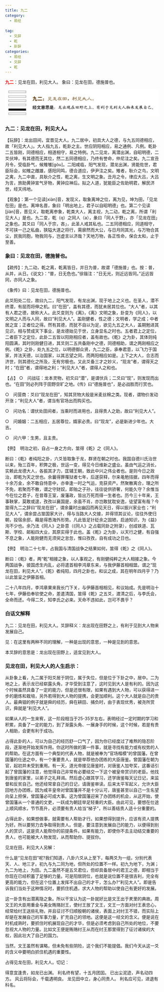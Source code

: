 ```yaml
---
title: 九二
category:
  - 易经

tag:
  - 爻辞
  - 乾
  - 卦辞
categories:
  - 易经
  - 爻辞
  - 乾
---
```

<b style="color:red">九二</b>：见龙在田，利见大人。
象曰：见龙在田，德施普也。

<!--more-->
![-w556](/images/15850430700428.jpg)


### 九二：见龙在田，利见大人。

【玩辞】：龙出田间，宜晋见大人。九二居中，初具大人之德，与九五同德相应，故「利见大人」。大人指九五，乾卦之主。世应阴阳相应，易之通例、凡例。乾卦二五皆刚，同德相应，相道相守，易之特例。九二见龙，离潜出渊，自昭明德，二爻伏坤，有其德而无其位，然二五同德相应，乃终有誉命，仲尼注之矣。九二宣丑月令，受临卦气，候雉雊[gòu]。二阳咸临，阳气发现，潜龙出渊，贤能佐世，君臣际会，如雉之雌雄，感阳同鸣，德合道应，伊尹注之矣。雉者，耿介之鸟，文明之禽，九二中直，具耿介之性，乾之离，生文明之象。丑月之令，律应大吕，大吕为言，旅助黄钟宣气牙物，黄钟应神后。拟之人道，犹能臣之佐助明君，解民济世，经天纬地。

【观象】：第一个见读[xiàn]音，发现义，取象离坤之位，离为见，坤为田，「见龙在田」是也。离坤名晋，象曰「明出地上，君子以自昭明德」也。第二个见读[jiàn]音，晋见义，取乾离参象，乾类大人，离主视，九二动，乾之离，所谓「利见大人」是也。九二变，乾（q）之同人（a），彖曰「同人于野」，亦「见龙在田」之象也。其爻曰「同人于宗，吝」，此圣人戒其私也。二五同德相应，同道相守，不可挟一己之私曲，狭隘大道之将行，需廓然而大公，与日月同其光，与万物合其尘，民我同胞，物我同与，岂虚言以济哉？天地万物，各正性命，保合太和，止于至善。

### 象曰：见龙在田，德施普也。

【疏传】：九二动，乾之离，乾离皆日，并日为普，故谓「德施普」也。按：普，从并，从日。《说文》：“普，日无色也。”徐锴注：“日无光，则近远皆同。”近远皆同，亦同人之象。

《象传》曰：见龙在田，德施普也。

此爻阳处二位，故曰九二，阳气发现，有龙出渊，现于地上之义也。在圣人，潜不终潜，有屈而将伸之机。曰“在田”，盖有其德，而犹未居其位也。“大人”者，以其有人君之德，故称大人。此爻变则为《离》，《离》文明之象，卦变为《同人》，以文明之人而与人同，故曰“利见大人”。盖刚健者，性之德；文明者，学之成；中者居之宜；正者位之得。然有其德，而犹不自以为足，欲见九五之大人，盖期勉进其见识，相与赞成天下事业，是龙德始见于世，立身显名之时也。五者君上之定位，二者臣下之定位，此卦二五皆以阳刚相应者，盖有故也。《乾》之为卦，其体则纯阳圆满，其时则刚健日进，其爻则二五共备刚中之德，同德相助，谓之两刚相应之例。《乾》之卦，处九五之位，以明德御众贤，九二之臣，承奉君意，以飞力于国家，并法天德，以治国家，以其志望之同，而两阳相应如是。上下之大人，合志而济世，则其德化之所及，无有穷极也。又此爻备三才之妙义，“现龙”者，谓得天之时；“在田”者，谓得地之利；“利见大人”者，谓得人之和也。

【占】
○　问战征：龙本灵物，初爻曰“潜”，是谓伏兵；二爻曰“现”，则发现而出也。“在田”则必列阵于田野空旷之地。《传》曰“德施普也”，是必战胜而行赏也。


○　问营商：爻曰“现龙在田”，知其货物大般是米麦丝棉之类。现者，谓物价发动开涨；“利见大人”者，谓当有官场出而购买也。

○　问功名：谓伏处田间者，当乘时而进用也，且得贵人之助，故曰“利见大人”。

○　问婚姻：二五相应，五居尊位，婿家必贵。曰“现龙”，必是新进少年也。大吉。

○　问六甲：生男，且主贵。

【例】　明治之初，自占一身之方向，筮得《乾》之《同人》。

断曰：《乾》者纯阳之卦，六爻皆取象于龙，群贤在朝之时也。我国自德川氏治世以来，殆三百年，积弊之极，世运一变，得见今日维新之盛业。虽由气运之消长，实赖此龙德大人，各振其才力，匡辅王朝，致此中兴之伟业者也。是则今日之政治，即乾为天之世也。余曩得罪罹狱者七年，后遂获释，尔来黾勉拮据，四年而得十余万金，余不敢自恃意中，亦幸逢一时之气运，克获资产。然聚散离合，理之所不免，若聚而不散，谓之守财奴，即贻之子孙，往往徒供骄奢，何能久守？余惟当今在位之君子，在昔尊王室，废藩政，皆出万死而得一生者也。历今三十年来，王事鞅掌，莫敢或遑，孜孜以襄国是，余虽不肖，亦岂敢犹耽安逸，徒望富有哉？今筮得九二之辞曰“现龙在田”，谓余曩时出幽囚而再见天日，得以振兴家业也；“利见大人”，谓余尝占筮国家大计，得与当路大人交接，并得领其议论，往往外使归朝，投宿余邸，藉是得悉海外形势。凡此皆足针砭余之固陋，启迪知识，为《益》洵不少也。余乃法《同人》之卦意（《同人》之占载同卦之附录），创成铁道、瓦斯、学校、邮船四大业，其原实得于此也。盖《乾》之为卦，以天行之健，有自强不息之象，人能刚健而无须臾之怠忽，惟曰孜孜，自有成功之日也。

【例】　明治二十七年，占我国与清国战争之结果如何，筮得《乾》之《同人》。

断曰：《乾》者，两“乾”相接之象，以人事观之，有刚健纯粹之大人相接之象。今两国战争，彼国虑生内乱，必将遣首相李鸿章东来，与我伊藤首相相盟。谓之“现龙在田，利见大人”。《乾》者纯阳，四月之卦也，和议之成，其在明年四月乎？乃以此筮呈之伊藤首相。

二十八年四月，李鸿章果来我长门下关，与伊藤首相相见，和议始成。先是明治十七年，伊藤伯奉钦使之命，差遣清国，筮得《乾》之五爻，渡清之后，与李氏会，全命而还。今得二爻，知李氏之必来。天命不违如此，岂可不畏乎？

### 白话文解释
九二：见龙在田，利见大人。爻辞释义：龙出现在田野之上，有利于见到大人物来发展自己。

见：在这里有两种不同的理解，一种是出现的意思，一种是见到的意思。

本爻辞的意思是：龙出现在田野上，适宜见到大人。

### 见龙在田，利见大人的人生启示：

从卦象上看，九二属于阳爻居于阴位，属于失位，但是位于下卦之中，居中。二为地之上，表示龙已经崭露头角，才华受到注意了，这时见到大人是有利的。因为这个时候虽然具备了一定的能力，但是还很有限，如果有遇到大人物，可以获得进一步的磨炼和栽培，另外若得到大人物的提携，会更加顺利。这个大人就是自己的贵人。最典铟的例子就是舜的经历，舜在耕田、捕负时，由于表现优秀，被尧所赏识，舜就是“利见大人”。

如果从人的一生来宥，这一阶段相当于25-35岁左右，表明经过一定时期的学习和积累，具备了一定的能力，到了渐露头角、一展身手的时候，这个时候，若是有贵人相助，会更有利于成功。

占得此卦的人，可以为自己的经历舒一口气了，因为你已经度过了难熬的隐忍阶段，逐渐地开始发挥作用。你这时所做的第一件事，就是寻找有能力或有权势的人的帮助。在这方面有一个典型的代表人物，就是被奉为“官场楷模”的曾国藩。在曾国藩的仕途之中，有一个重要贵人，就是举荐他办团练的大臣唐鉴。曾国藩在朝为官，起初并未受到重用。有一天，道光帝接见唐鉴时，对唐鉴人加夸奖，这番话引起了曾国藩的注意，他觉得自己非常有必要结交一下这个被皇帝赏识的老臣。他找到唐鉴的家里，以弟子之礼拜谒。然后虚心跟其学习，还学唐鉴每天记日记，来监督和反贫自己。他还经常拿自己的日记，请唐鉴审读。后来太平军起义，允许大臣回地方办团练，因为咸丰皇帝对曾国藩并不是十分认可，唐鉴甚至以自己一生名望向呈上担保，曾国藩必可成大事。这为曾国藩迎来了办团练的机会，从这开始，使曾国藩从一个普通的文吏，一跃成为朝廷举足轻重的大臣。由此可见，要想在仕途上顺风顺水，节节髙升，必须要有贵人给当“梯子"，所以善结贵人适十分重要的。

占得此卦，如果想做事，就需要有人帮助才行。如果想得到提升，应该有资人提携为好。所以要努力去争取得到贵人。但是，要注意到发展自己的能力，以便得到别人的赏识，这是资人能帮你的前提条件。如果有能力，即使你不去主动结交重要的贵人，也可能被大人物发现，从而帮助你、提拔你。

见龙在田，利见大人另解：

什么是“见龙在田”呢?我们知道，八卦六爻从上至下，每两爻为一组，分别代表天、人、地三才。初九与九二同为地，但所处的位置不一样。初九为地下，为渊；九二为地上，为田。九二虽然不是五爻君位，但却具备居中的君王之德，即相当于你现在已经积蓄了足够的力量。可是阳居阴位，也就是说位置不是很吉利，完全有更高的能力，但在这个位置上发挥不出自己的才干，怎么办?“利见大人”。即是告诉我们当处于这种情况时，要抓住机遇，求大人物的帮助以使自己有更好的发展。

这一卦含有出潜离隐之象。所以干宝认为这一卦就好比是文王出于羑里的典故。周文王的大臣用重金与美女贿赂封王，使纣王放了文王，文王一方面对纣王表忠心，经常给纣王送些礼物，并且征讨不归顺殷朝的诸侯，表面上对纣王不错，而实际上却是在发展自己的军事力量，扩充自己的领地。这便是这一经文的含义。便是说在时机成熟时，要抓住时机展现自己的才华，但是必须考虑到自己所处的地位，不要忽视大人物的力量。比如文王便是贿赂纣王从而在纣王那里得到了征讨诸侯的大权，因此壮大了自己的国力。

当然，文王虽然有谋略，但未免有些阴险，这个我们不能提倡。我们今天从这一爻的含义中要明白抓住机遇的重要性。

占得见龙在田，利见大人。切记：

得意宜逢贵，如龙已出渊。
利名终有望，十五月团囬。
已出尘泥迹，声名动四方。
风云将际会，千载遇明良。
龙见田中立，身心同贵人。
利名应可见，进退有科名。
